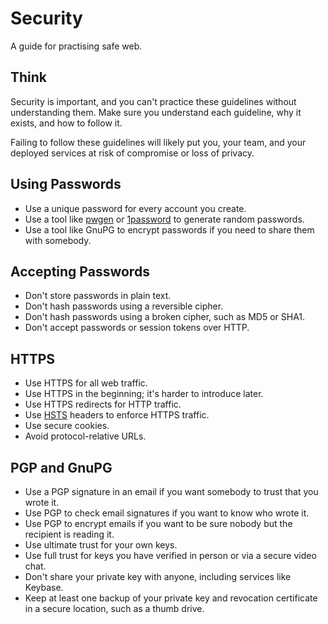 Security
========

A guide for practising safe web.

Think
-----

Security is important, and you can't practice these guidelines without
understanding them. Make sure you understand each guideline, why it exists, and
how to follow it.

Failing to follow these guidelines will likely put you, your team, and your
deployed services at risk of compromise or loss of privacy.

Using Passwords
---------------

* Use a unique password for every account you create.
* Use a tool like [pwgen](https://github.com/jbernard/pwgen) or
  [1password](https://agilebits.com/onepassword) to generate random passwords.
* Use a tool like GnuPG to encrypt passwords if you need to share them with
  somebody.

Accepting Passwords
-------------------

* Don't store passwords in plain text.
* Don't hash passwords using a reversible cipher.
* Don't hash passwords using a broken cipher, such as MD5 or SHA1.
* Don't accept passwords or session tokens over HTTP.

HTTPS
-----

* Use HTTPS for all web traffic.
* Use HTTPS in the beginning; it's harder to introduce later.
* Use HTTPS redirects for HTTP traffic.
* Use [HSTS](http://tools.ietf.org/html/rfc6797) headers to enforce HTTPS
  traffic.
* Use secure cookies.
* Avoid protocol-relative URLs.

PGP and GnuPG
-------------

* Use a PGP signature in an email if you want somebody to trust that you wrote
  it.
* Use PGP to check email signatures if you want to know who wrote it.
* Use PGP to encrypt emails if you want to be sure nobody but the recipient is
  reading it.
* Use ultimate trust for your own keys.
* Use full trust for keys you have verified in person or via a secure video
  chat.
* Don't share your private key with anyone, including services like Keybase.
* Keep at least one backup of your private key and revocation certificate in a
  secure location, such as a thumb drive.
